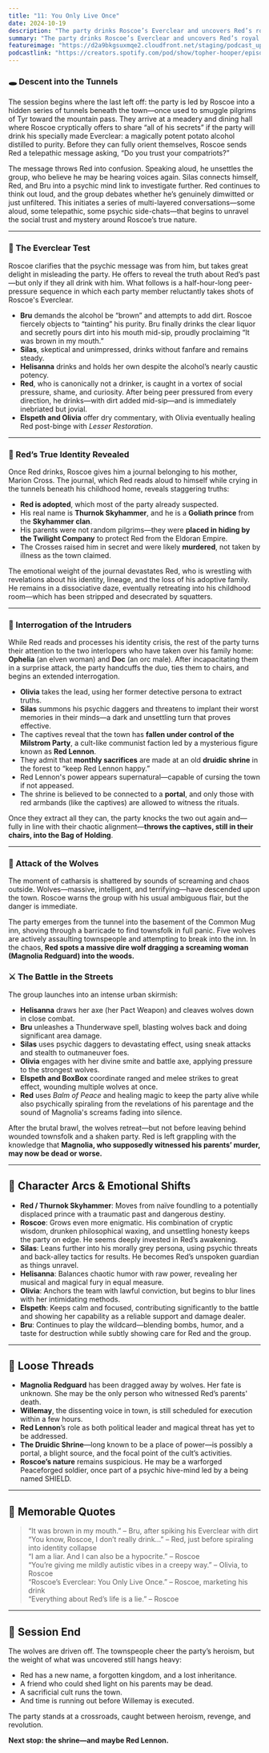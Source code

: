```yaml
---
title: "11: You Only Live Once"
date: 2024-10-19
description: "The party drinks Roscoe’s Everclear and uncovers Red’s royal past while wolves descend on the town"
summary: "The party drinks Roscoe’s Everclear and uncovers Red’s royal past while wolves descend on the town"
featureimage: "https://d2a9bkgsuxmqe2.cloudfront.net/staging/podcast_uploaded_episode400/41448639/41448639-1729360815024-1c70054943e82.jpg"
podcastlink: "https://creators.spotify.com/pod/show/topher-hooper/episodes/C4-E11-You-Only-Live-Once-e2pspcd"
---
```


### 🕳️ Descent into the Tunnels

The session begins where the last left off: the party is led by Roscoe into a hidden series of tunnels beneath the town—once used to smuggle pilgrims of Tyr toward the mountain pass. They arrive at a meadery and dining hall where Roscoe cryptically offers to share “all of his secrets” if the party will drink his specially made Everclear: a magically potent potato alcohol distilled to purity. Before they can fully orient themselves, Roscoe sends Red a telepathic message asking, “Do you trust your compatriots?”

The message throws Red into confusion. Speaking aloud, he unsettles the group, who believe he may be hearing voices again. Silas connects himself, Red, and Bru into a psychic mind link to investigate further. Red continues to think out loud, and the group debates whether he’s genuinely dimwitted or just unfiltered. This initiates a series of multi-layered conversations—some aloud, some telepathic, some psychic side-chats—that begins to unravel the social trust and mystery around Roscoe’s true nature.

---

### 🧪 The Everclear Test

Roscoe clarifies that the psychic message was from him, but takes great delight in misleading the party. He offers to reveal the truth about Red’s past—but only if they all drink with him. What follows is a half-hour-long peer-pressure sequence in which each party member reluctantly takes shots of Roscoe's Everclear.

- **Bru** demands the alcohol be “brown” and attempts to add dirt. Roscoe fiercely objects to “tainting” his purity. Bru finally drinks the clear liquor and secretly pours dirt into his mouth mid-sip, proudly proclaiming “It was brown in my mouth.”
- **Silas**, skeptical and unimpressed, drinks without fanfare and remains steady.
- **Helisanna** drinks and holds her own despite the alcohol’s nearly caustic potency.
- **Red**, who is canonically not a drinker, is caught in a vortex of social pressure, shame, and curiosity. After being peer pressured from every direction, he drinks—with dirt added mid-sip—and is immediately inebriated but jovial.
- **Elspeth and Olivia** offer dry commentary, with Olivia eventually healing Red post-binge with *Lesser Restoration*.

---

### 📖 Red’s True Identity Revealed

Once Red drinks, Roscoe gives him a journal belonging to his mother, Marion Cross. The journal, which Red reads aloud to himself while crying in the tunnels beneath his childhood home, reveals staggering truths:

- **Red is adopted**, which most of the party already suspected.
- His real name is **Thurnok Skyhammer**, and he is a **Goliath prince** from the **Skyhammer clan**.
- His parents were not random pilgrims—they were **placed in hiding by the Twilight Company** to protect Red from the Eldoran Empire.
- The Crosses raised him in secret and were likely **murdered**, not taken by illness as the town claimed.

The emotional weight of the journal devastates Red, who is wrestling with revelations about his identity, lineage, and the loss of his adoptive family. He remains in a dissociative daze, eventually retreating into his childhood room—which has been stripped and desecrated by squatters.

---

### 👮 Interrogation of the Intruders

While Red reads and processes his identity crisis, the rest of the party turns their attention to the two interlopers who have taken over his family home: **Ophelia** (an elven woman) and **Doc** (an orc male). After incapacitating them in a surprise attack, the party handcuffs the duo, ties them to chairs, and begins an extended interrogation.

- **Olivia** takes the lead, using her former detective persona to extract truths.
- **Silas** summons his psychic daggers and threatens to implant their worst memories in their minds—a dark and unsettling turn that proves effective.
- The captives reveal that the town has **fallen under control of the Milstrom Party**, a cult-like communist faction led by a mysterious figure known as **Red Lennon**.
- They admit that **monthly sacrifices** are made at an old **druidic shrine** in the forest to “keep Red Lennon happy.”
- Red Lennon's power appears supernatural—capable of cursing the town if not appeased.
- The shrine is believed to be connected to a **portal**, and only those with red armbands (like the captives) are allowed to witness the rituals.

Once they extract all they can, the party knocks the two out again and—fully in line with their chaotic alignment—**throws the captives, still in their chairs, into the Bag of Holding**.

---

### 🐺 Attack of the Wolves

The moment of catharsis is shattered by sounds of screaming and chaos outside. Wolves—massive, intelligent, and terrifying—have descended upon the town. Roscoe warns the group with his usual ambiguous flair, but the danger is immediate.

The party emerges from the tunnel into the basement of the Common Mug inn, shoving through a barricade to find townsfolk in full panic. Five wolves are actively assaulting townspeople and attempting to break into the inn. In the chaos, **Red spots a massive dire wolf dragging a screaming woman (Magnolia Redguard) into the woods.**

### ⚔️ The Battle in the Streets

The group launches into an intense urban skirmish:
- **Helisanna** draws her axe (her Pact Weapon) and cleaves wolves down in close combat.
- **Bru** unleashes a Thunderwave spell, blasting wolves back and doing significant area damage.
- **Silas** uses psychic daggers to devastating effect, using sneak attacks and stealth to outmaneuver foes.
- **Olivia** engages with her divine smite and battle axe, applying pressure to the strongest wolves.
- **Elspeth and BoxBox** coordinate ranged and melee strikes to great effect, wounding multiple wolves at once.
- **Red** uses *Balm of Peace* and healing magic to keep the party alive while also psychically spiraling from the revelations of his parentage and the sound of Magnolia's screams fading into silence.

After the brutal brawl, the wolves retreat—but not before leaving behind wounded townsfolk and a shaken party. Red is left grappling with the knowledge that **Magnolia, who supposedly witnessed his parents’ murder, may now be dead or worse.**

---

## 🧠 Character Arcs & Emotional Shifts

- **Red / Thurnok Skyhammer**: Moves from naïve foundling to a potentially displaced prince with a traumatic past and dangerous destiny.
- **Roscoe**: Grows even more enigmatic. His combination of cryptic wisdom, drunken philosophical waxing, and unsettling honesty keeps the party on edge. He seems deeply invested in Red’s awakening.
- **Silas**: Leans further into his morally grey persona, using psychic threats and back-alley tactics for results. He becomes Red’s unspoken guardian as things unravel.
- **Helisanna**: Balances chaotic humor with raw power, revealing her musical and magical fury in equal measure.
- **Olivia**: Anchors the team with lawful conviction, but begins to blur lines with her intimidating methods.
- **Elspeth**: Keeps calm and focused, contributing significantly to the battle and showing her capability as a reliable support and damage dealer.
- **Bru**: Continues to play the wildcard—blending bombs, humor, and a taste for destruction while subtly showing care for Red and the group.

---

## 🧩 Loose Threads

- **Magnolia Redguard** has been dragged away by wolves. Her fate is unknown. She may be the only person who witnessed Red’s parents' death.
- **Willemay**, the dissenting voice in town, is still scheduled for execution within a few hours.
- **Red Lennon**’s role as both political leader and magical threat has yet to be addressed.
- **The Druidic Shrine**—long known to be a place of power—is possibly a portal, a blight source, and the focal point of the cult’s activities.
- **Roscoe’s nature** remains suspicious. He may be a warforged Peaceforged soldier, once part of a psychic hive-mind led by a being named SHIELD.

---

## 📜 Memorable Quotes
> “It was brown in my mouth.” – Bru, after spiking his Everclear with dirt  
> “You know, Roscoe, I don’t really drink…” – Red, just before spiraling into identity collapse  
> “I am a liar. And I can also be a hypocrite.” – Roscoe  
> “You’re giving me mildly autistic vibes in a creepy way.” – Olivia, to Roscoe  
> “Roscoe’s Everclear: You Only Live Once.” – Roscoe, marketing his drink  
> “Everything about Red’s life is a lie.” – Roscoe

---

## 🏁 Session End

The wolves are driven off. The townspeople cheer the party’s heroism, but the weight of what was uncovered still hangs heavy:

- Red has a new name, a forgotten kingdom, and a lost inheritance.
- A friend who could shed light on his parents may be dead.
- A sacrificial cult runs the town.
- And time is running out before Willemay is executed.

The party stands at a crossroads, caught between heroism, revenge, and revolution.

**Next stop: the shrine—and maybe Red Lennon.**